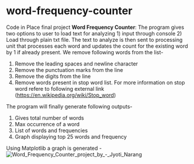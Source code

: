 # word-frequency-counter
Code in Place final project **Word Frequency Counter**: The program gives two options to user to load text for analyzing 1) input through console 2) Load through plain txt file. 
The text to analyze is then sent to processing unit that processes each word and updates the count for the existing word by 1 if already present. We remove following words from the list-
1) Remove the leading spaces and newline character
2) Remove the punctuation marks from the line 
3) Remove the digits from the line
4) Remove words present in stop word list. For more information on stop word refere to following external link (https://en.wikipedia.org/wiki/Stop_word)

The program will finally generate following outputs- 
1) Gives total number of words
2) Max occurrence of a word
3) List of words and frequencies
4) Graph displaying top 25 words and frequency

Using Matplotlib a graph is generated - 
![Word_Frequency_Counter_project_by_-_Jyoti_Narang](https://github.com/drop2jyoti/code-in-place-word-frequency-counter/assets/2778937/daacb804-9f11-47d6-b344-811f1d67a870)
